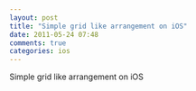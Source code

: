 ```yaml
---
layout: post
title: "Simple grid like arrangement on iOS"
date: 2011-05-24 07:48
comments: true
categories: ios
---
```


Simple grid like arrangement on iOS

